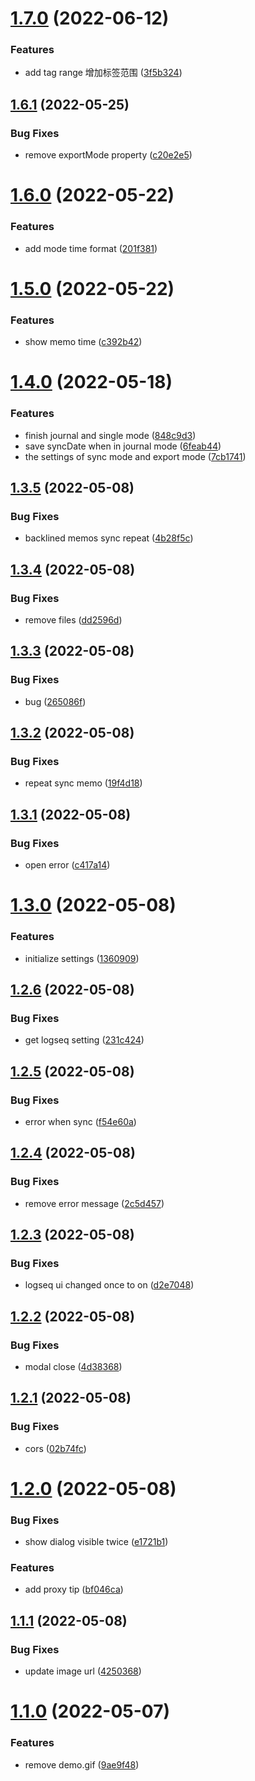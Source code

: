 # [1.7.0](https://github.com/SeyeeL/logseq-flomo-plugin/compare/v1.6.1...v1.7.0) (2022-06-12)


### Features

*  add tag range 增加标签范围 ([3f5b324](https://github.com/SeyeeL/logseq-flomo-plugin/commit/3f5b32400691503d0d343ecd7e39e2a760655e94))

## [1.6.1](https://github.com/SeyeeL/logseq-flomo-plugin/compare/v1.6.0...v1.6.1) (2022-05-25)


### Bug Fixes

* remove exportMode property ([c20e2e5](https://github.com/SeyeeL/logseq-flomo-plugin/commit/c20e2e581a67dcb2f521dfd1d478173754c3f2f4))

# [1.6.0](https://github.com/SeyeeL/logseq-flomo-plugin/compare/v1.5.0...v1.6.0) (2022-05-22)


### Features

* add mode time format ([201f381](https://github.com/SeyeeL/logseq-flomo-plugin/commit/201f381a5709699313ff6d6ff62c40697fa25f9b))

# [1.5.0](https://github.com/SeyeeL/logseq-flomo-plugin/compare/v1.4.0...v1.5.0) (2022-05-22)


### Features

* show memo time ([c392b42](https://github.com/SeyeeL/logseq-flomo-plugin/commit/c392b42ef1dc85bcb2ae615640aebf95ae20ebd5))

# [1.4.0](https://github.com/SeyeeL/logseq-flomo-plugin/compare/v1.3.5...v1.4.0) (2022-05-18)


### Features

* finish journal and single mode ([848c9d3](https://github.com/SeyeeL/logseq-flomo-plugin/commit/848c9d396f5358030fc359286b3624ac92c61aca))
* save syncDate when in journal mode ([6feab44](https://github.com/SeyeeL/logseq-flomo-plugin/commit/6feab4430cad23e80d923f5fddf2bd99d56ef9c8))
* the settings of sync mode and export mode ([7cb1741](https://github.com/SeyeeL/logseq-flomo-plugin/commit/7cb17419ae2da688a299bcb77b562106b2ea29c5))

## [1.3.5](https://github.com/SeyeeL/logseq-flomo-plugin/compare/v1.3.4...v1.3.5) (2022-05-08)


### Bug Fixes

* backlined memos sync repeat ([4b28f5c](https://github.com/SeyeeL/logseq-flomo-plugin/commit/4b28f5c0db10c3fd9992a6540631ea252a951e42))

## [1.3.4](https://github.com/SeyeeL/logseq-flomo-plugin/compare/v1.3.3...v1.3.4) (2022-05-08)


### Bug Fixes

* remove files ([dd2596d](https://github.com/SeyeeL/logseq-flomo-plugin/commit/dd2596d48a688d43701a97d58ffb40191e88ae5c))

## [1.3.3](https://github.com/SeyeeL/logseq-flomo-plugin/compare/v1.3.2...v1.3.3) (2022-05-08)


### Bug Fixes

* bug ([265086f](https://github.com/SeyeeL/logseq-flomo-plugin/commit/265086fb38e917e4416d1be4e838310562cf38d4))

## [1.3.2](https://github.com/SeyeeL/logseq-flomo-plugin/compare/v1.3.1...v1.3.2) (2022-05-08)


### Bug Fixes

* repeat sync memo ([19f4d18](https://github.com/SeyeeL/logseq-flomo-plugin/commit/19f4d1820f2e23d4c253738f31e358752b24b46f))

## [1.3.1](https://github.com/SeyeeL/logseq-flomo-plugin/compare/v1.3.0...v1.3.1) (2022-05-08)


### Bug Fixes

* open error ([c417a14](https://github.com/SeyeeL/logseq-flomo-plugin/commit/c417a149e8869967634da470f7e483e8583e3707))

# [1.3.0](https://github.com/SeyeeL/logseq-flomo-plugin/compare/v1.2.6...v1.3.0) (2022-05-08)


### Features

* initialize settings ([1360909](https://github.com/SeyeeL/logseq-flomo-plugin/commit/1360909fe6bf63ffa4d0c4327da9e1da50b9343e))

## [1.2.6](https://github.com/SeyeeL/logseq-flomo-plugin/compare/v1.2.5...v1.2.6) (2022-05-08)


### Bug Fixes

* get logseq setting ([231c424](https://github.com/SeyeeL/logseq-flomo-plugin/commit/231c4249dbddfe24da5120854414d5ff55d70b63))

## [1.2.5](https://github.com/SeyeeL/logseq-flomo-plugin/compare/v1.2.4...v1.2.5) (2022-05-08)


### Bug Fixes

* error when sync ([f54e60a](https://github.com/SeyeeL/logseq-flomo-plugin/commit/f54e60a27187e944c092055829ed8635dae1438d))

## [1.2.4](https://github.com/SeyeeL/logseq-flomo-plugin/compare/v1.2.3...v1.2.4) (2022-05-08)


### Bug Fixes

* remove error message ([2c5d457](https://github.com/SeyeeL/logseq-flomo-plugin/commit/2c5d4571eebc79135b417a79dc573ca078f5216f))

## [1.2.3](https://github.com/SeyeeL/logseq-flomo-plugin/compare/v1.2.2...v1.2.3) (2022-05-08)


### Bug Fixes

* logseq ui changed once to on ([d2e7048](https://github.com/SeyeeL/logseq-flomo-plugin/commit/d2e70485d139c3f26f7c220bd6a480728abd1749))

## [1.2.2](https://github.com/SeyeeL/logseq-flomo-plugin/compare/v1.2.1...v1.2.2) (2022-05-08)


### Bug Fixes

* modal close ([4d38368](https://github.com/SeyeeL/logseq-flomo-plugin/commit/4d38368f9d1293c4f0c1eb30b1c0c0590f0da839))

## [1.2.1](https://github.com/SeyeeL/logseq-flomo-plugin/compare/v1.2.0...v1.2.1) (2022-05-08)


### Bug Fixes

* cors ([02b74fc](https://github.com/SeyeeL/logseq-flomo-plugin/commit/02b74fc5d2fffef66233733ecb60bcb622002e2c))

# [1.2.0](https://github.com/SeyeeL/logseq-flomo-plugin/compare/v1.1.1...v1.2.0) (2022-05-08)


### Bug Fixes

* show dialog visible twice ([e1721b1](https://github.com/SeyeeL/logseq-flomo-plugin/commit/e1721b1a70f3f1d2df9c332a0bfd2d723d5d78f8))


### Features

* add proxy tip ([bf046ca](https://github.com/SeyeeL/logseq-flomo-plugin/commit/bf046ca70f35a3b728086b272d8857eeb0faebcd))

## [1.1.1](https://github.com/SeyeeL/logseq-flomo-plugin/compare/v1.1.0...v1.1.1) (2022-05-08)


### Bug Fixes

* update image url ([4250368](https://github.com/SeyeeL/logseq-flomo-plugin/commit/425036863c86bd6e45ad9ee630930ff3ae4c5422))

# [1.1.0](https://github.com/SeyeeL/logseq-flomo-plugin/compare/v1.0.0...v1.1.0) (2022-05-07)


### Features

* remove demo.gif ([9ae9f48](https://github.com/SeyeeL/logseq-flomo-plugin/commit/9ae9f48d54da37b851f04e66f7a6047c50a42b17))

